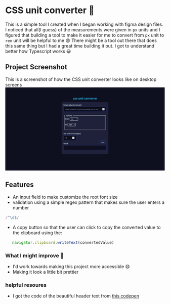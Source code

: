 # CSS unit converter 🚀

This is a simple tool I created when I began working with figma design files. I noticed that all(I guess) of the measurements were given in `px` units and I figured that building a tool to make it easier for me to convert from `px` unit to `rem` unit will be helpful to me 😄
There might be a tool out there that does this same thing but I had a great time building it out. I got to understand better how Typescript works 😀

## Project Screenshot

This is a screenshot of how the CSS unit converter looks like on desktop screens
![project_screenshot](./public/images/project_screenshot.png)

## Features
- An input field to make customize the root font size
- validation using a simple regex pattern that makes sure the user enters a number
```js
/^\d$/
```
- A copy button so that the user can click to copy the converted value to the clipboard using the:
```js
   navigator.clipboard.writeText(convertedValue)
```

### What I might improve 🤔

- I'd work towards making this project more accessible 😄
- Making it look a little bit prettier

### helpful resoures

- I got the code of the beautiful header text from [this codepen](https://codepen.io/Arwym/pen/vJyPKo)
